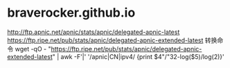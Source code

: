# braverocker.github.io
http://ftp.apnic.net/apnic/stats/apnic/delegated-apnic-latest
https://ftp.ripe.net/pub/stats/apnic/delegated-apnic-extended-latest
转换命令 wget -qO - "https://ftp.ripe.net/pub/stats/apnic/delegated-apnic-extended-latest" | awk -F'|' '/apnic\|CN\|ipv4/ {print $4"/"32-log($5)/log(2)}'
